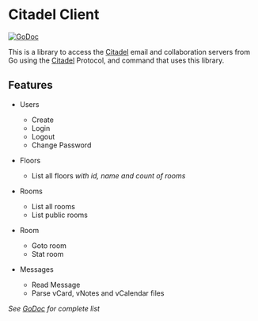
Citadel Client
==============
[![GoDoc](https://godoc.org/go.hansaray.pw/citadel?status.png)](https://godoc.org/go.hansaray.pw/citadel)

This is a library to access the [Citadel](http://www.citadel.org "Citadel") email and collaboration servers 
from Go using the [Citadel](http://www.citadel.org "Citadel") Protocol, and command that uses this library.

Features
--------

 - Users
	+ Create
	+ Login
	+ Logout
	+ Change Password

 - Floors
	+ List all floors *with id, name and count of rooms*

 - Rooms
	+ List all rooms
	+ List public rooms

 - Room
	+ Goto room
	+ Stat room

 - Messages
    + Read Message
	+ Parse vCard, vNotes and vCalendar files

*See [GoDoc](https://godoc.org/go.hansaray.pw/citadel) for complete list*
